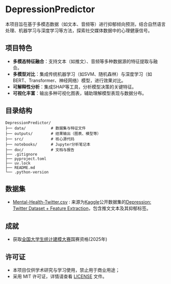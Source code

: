 # DepressionPredictor

本项目旨在基于多模态数据（如文本、音频等）进行抑郁倾向预测，结合自然语言处理、机器学习与深度学习等方法，探索社交媒体数据中的心理健康信号。

## 项目特色

- **多模态特征融合**：支持文本（如推文）、音频等多种数据源的特征提取与融合。
- **多模型对比**：集成传统机器学习（如SVM、随机森林）与深度学习（如BERT、Transformer、神经网络）模型，进行效果对比。
- **可解释性分析**：集成SHAP等工具，分析模型决策的关键特征。
- **可视化丰富**：输出多种可视化图表，辅助理解模型表现与数据分布。

## 目录结构

```
DepressionPredictor/
├── data/           # 数据集与特征文件
├── outputs/        # 结果输出（图表、模型等）
├── src/            # 核心源代码
├── notebooks/      # Jupyter分析笔记本
├── doc/            # 文档与报告
├── .gitignore
├── pyproject.toml
├── uv.lock
├── README.md
└── .python-version
```

## 数据集

- [Mental-Health-Twitter.csv](./data/Mental-Health-Twitter.csv) : 来源为[Kaggle](https://www.kaggle.com/)公开数据集的[Depression: Twitter Dataset + Feature Extraction](https://www.kaggle.com/datasets/infamouscoder/mental-health-social-media?resource=download)，包含推文文本及其抑郁标签。

## 成就

- 获取[全国大学生统计建模大赛](http://tjjmds.ai-learning.net)国赛资格(2025年)

## 许可证

- 本项目仅供学术研究与学习使用，禁止用于商业用途；
- 采用 MIT 许可证，详情请查看 [LICENSE](LICENSE) 文件。
